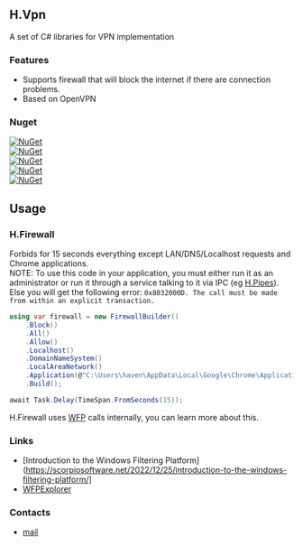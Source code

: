 ## H.Vpn
A set of C# libraries for VPN implementation

### Features
- Supports firewall that will block the internet if there are connection problems.
- Based on OpenVPN

### Nuget

[![NuGet](https://img.shields.io/nuget/dt/H.Wfp.svg?style=flat-square&label=H.Wfp)](https://www.nuget.org/packages/H.Wfp/)  
[![NuGet](https://img.shields.io/nuget/dt/H.IpHlpApi.svg?style=flat-square&label=H.IpHlpApi)](https://www.nuget.org/packages/H.IpHlpApi/)  
[![NuGet](https://img.shields.io/nuget/dt/H.Firewall.svg?style=flat-square&label=H.Firewall)](https://www.nuget.org/packages/H.Firewall/)  
[![NuGet](https://img.shields.io/nuget/dt/H.OpenVpn.svg?style=flat-square&label=H.OpenVpn)](https://www.nuget.org/packages/H.OpenVpn/)  
[![NuGet](https://img.shields.io/nuget/dt/H.Vpn.svg?style=flat-square&label=H.Vpn)](https://www.nuget.org/packages/H.Vpn/)  


## Usage
### H.Firewall
Forbids for 15 seconds everything except LAN/DNS/Localhost requests and Chrome applications.  
NOTE: To use this code in your application, you must either run it as an administrator or 
run it through a service talking to it via IPC (eg [H.Pipes](https://github.com/HavenDV/H.Pipes)).
Else you will get the following error: `0x8032000D. The call must be made from within an explicit transaction.`
```cs
using var firewall = new FirewallBuilder()
    .Block()
    .All()
    .Allow()
    .Localhost()
    .DomainNameSystem()
    .LocalAreaNetwork()
    .Application(@"C:\Users\haven\AppData\Local\Google\Chrome\Application\chrome.exe")
    .Build();

await Task.Delay(TimeSpan.FromSeconds(15));
```

H.Firewall uses [WFP](https://docs.microsoft.com/en-us/windows/win32/fwp/windows-filtering-platform-start-page) calls internally, 
you can learn more about this.

### Links
- [Introduction to the Windows Filtering Platform](https://scorpiosoftware.net/2022/12/25/introduction-to-the-windows-filtering-platform/]
- [WFPExplorer](https://github.com/zodiacon/WFPExplorer)

### Contacts
* [mail](mailto:havendv@gmail.com)